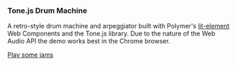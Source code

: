 ### Tone.js Drum Machine

A retro-style drum machine and arpeggiator built with Polymer's [lit-element](https://lit-element.polymer-project.org/) Web Components and the Tone.js library. Due to the nature of the Web Audio API the demo works best in the Chrome browser.

[Play some jams](https://andrewnbishop.com/drum-machine/)
